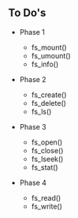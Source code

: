 ## To Do's
* Phase 1
  * fs_mount()
  * fs_umount()
  * fs_info()
  
* Phase 2
  * fs_create()
  * fs_delete()
  * fs_ls()
  
* Phase 3
  * fs_open() 
  * fs_close()
  * fs_lseek()
  * fs_stat()

* Phase 4
  * fs_read() 
  * fs_write()
